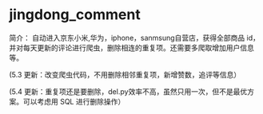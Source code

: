 # jingdong_comment

简介： 自动进入京东小米,华为，iphone，sanmsung自营店，获得全部商品 id，并对每天更新的评论进行爬虫，删除相连的重复项。还需要多爬取增加用户信息等。

(5.3 更新：改变爬虫代码，不用删除相邻重复项，新增赞数，追评等信息）

(5.4 更新：重复项还是要删除，del.py效率不高，虽然只用一次，但不是最优方案。可以考虑用 SQL 进行删除操作）
